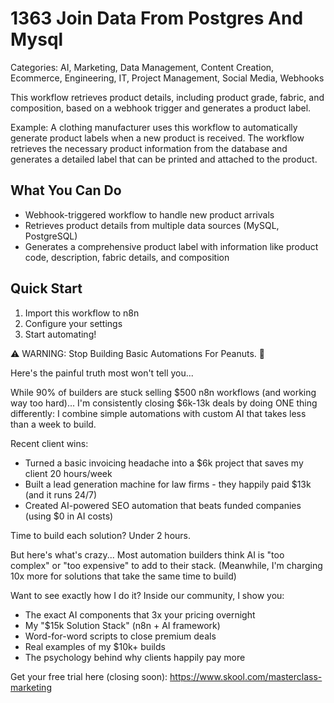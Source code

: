 # 1363 Join Data From Postgres And Mysql

Categories: AI, Marketing, Data Management, Content Creation, Ecommerce, Engineering, IT, Project Management, Social Media, Webhooks

This workflow retrieves product details, including product grade, fabric, and composition, based on a webhook trigger and generates a product label.

Example: A clothing manufacturer uses this workflow to automatically generate product labels when a new product is received. The workflow retrieves the necessary product information from the database and generates a detailed label that can be printed and attached to the product.

## What You Can Do
- Webhook-triggered workflow to handle new product arrivals
- Retrieves product details from multiple data sources (MySQL, PostgreSQL)
- Generates a comprehensive product label with information like product code, description, fabric details, and composition

## Quick Start
1. Import this workflow to n8n
2. Configure your settings
3. Start automating!

⚠️ WARNING: Stop Building Basic Automations For Peanuts. 🚫

Here's the painful truth most won't tell you...

While 90% of builders are stuck selling $500 n8n workflows (and working way too hard)...
I'm consistently closing $6k-13k deals by doing ONE thing differently:
I combine simple automations with custom AI that takes less than a week to build.

Recent client wins:
* Turned a basic invoicing headache into a $6k project that saves my client 20 hours/week
* Built a lead generation machine for law firms - they happily paid $13k (and it runs 24/7)
* Created AI-powered SEO automation that beats funded companies (using $0 in AI costs)

Time to build each solution? Under 2 hours.

But here's what's crazy...
Most automation builders think AI is "too complex" or "too expensive" to add to their stack.
(Meanwhile, I'm charging 10x more for solutions that take the same time to build)

Want to see exactly how I do it?
Inside our community, I show you:
* The exact AI components that 3x your pricing overnight
* My "$15k Solution Stack" (n8n + AI framework)
* Word-for-word scripts to close premium deals
* Real examples of my $10k+ builds
* The psychology behind why clients happily pay more

Get your free trial here (closing soon): https://www.skool.com/masterclass-marketing
